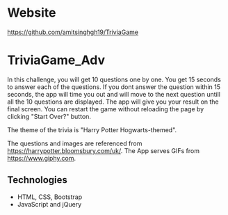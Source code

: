 
# Website
https://github.com/amitsinghgh19/TriviaGame

# TriviaGame_Adv

In this challenge, you will get 10 questions one by one. You get 15 seconds to answer each of the questions. If you dont answer the question within 15 seconds, the app will time you out and will move to the next question untill all the 10 questions are displayed. The app will give you your result on the final screen. You can restart the game without reloading the page by clicking "Start Over?" button.

The theme of the trivia is "Harry Potter Hogwarts-themed". 

The questions and images are referenced from https://harrypotter.bloomsbury.com/uk/.
The App serves GIFs from https://www.giphy.com.

## Technologies
* HTML, CSS, Bootstrap
* JavaScript and jQuery